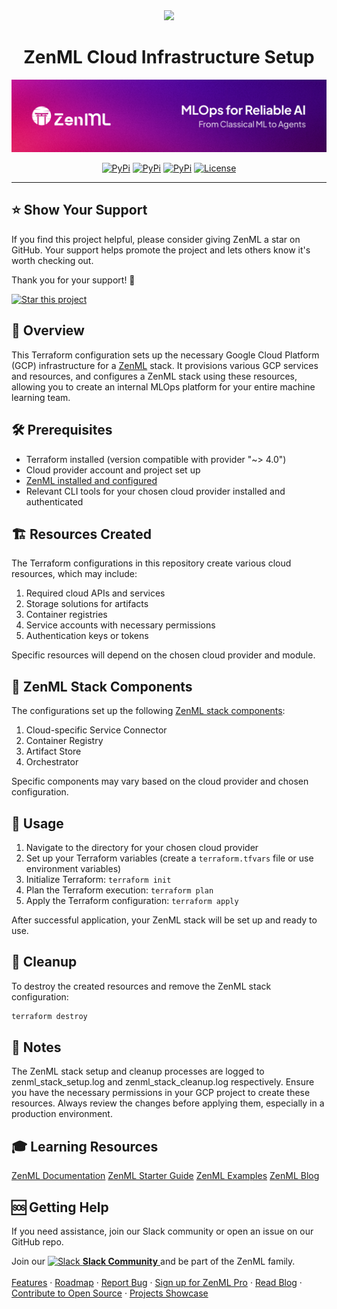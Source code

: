 <div align="center">
  <img referrerpolicy="no-referrer-when-downgrade" src="https://static.scarf.sh/a.png?x-pxid=0fcbab94-8fbe-4a38-93e8-c2348450a42e" />
  <h1 align="center">ZenML Cloud Infrastructure Setup</h1>
</div>

<div align="center">
  <a href="https://zenml.io">
    <img alt="ZenML Logo" src="https://raw.githubusercontent.com/zenml-io/zenml/main/docs/book/.gitbook/assets/header.png" alt="ZenML Logo">
  </a>
  <br />

  [![PyPi][pypi-shield]][pypi-url]
  [![PyPi][pypiversion-shield]][pypi-url]
  [![PyPi][downloads-shield]][downloads-url]
  [![License][license-shield]][license-url]
</div>

[pypi-shield]: https://img.shields.io/pypi/pyversions/zenml?color=281158
[pypi-url]: https://pypi.org/project/zenml/
[pypiversion-shield]: https://img.shields.io/pypi/v/zenml?color=361776
[downloads-shield]: https://img.shields.io/pypi/dm/zenml?color=431D93
[downloads-url]: https://pypi.org/project/zenml/
[license-shield]: https://img.shields.io/github/license/zenml-io/zenml?color=9565F6
[license-url]: https://github.com/zenml-io/zenml/blob/main/LICENSE

---

## ⭐️ Show Your Support

If you find this project helpful, please consider giving ZenML a star on GitHub. Your support helps promote the project and lets others know it's worth checking out.

Thank you for your support! 🌟

[![Star this project](https://img.shields.io/github/stars/zenml-io/zenml?style=social)](https://github.com/zenml-io/zenml/stargazers)

## 🚀 Overview

This Terraform configuration sets up the necessary Google Cloud Platform (GCP) infrastructure for a [ZenML](https://zenml.io) stack. It provisions various GCP services and resources, and configures a ZenML stack using these resources, allowing you to create an internal MLOps platform for your entire machine learning team.

## 🛠 Prerequisites

- Terraform installed (version compatible with provider "~> 4.0")
- Cloud provider account and project set up
- [ZenML installed and configured](https://docs.zenml.io/getting-started/installation)
- Relevant CLI tools for your chosen cloud provider installed and authenticated

## 🏗 Resources Created

The Terraform configurations in this repository create various cloud resources, which may include:

1. Required cloud APIs and services
2. Storage solutions for artifacts
3. Container registries
4. Service accounts with necessary permissions
5. Authentication keys or tokens

Specific resources will depend on the chosen cloud provider and module.

## 🧩 ZenML Stack Components

The configurations set up the following [ZenML stack components](https://docs.zenml.io/user-guide/production-guide/understand-stacks):

1. Cloud-specific Service Connector
2. Container Registry
3. Artifact Store
4. Orchestrator

Specific components may vary based on the cloud provider and chosen configuration.

## 🚀 Usage

1. Navigate to the directory for your chosen cloud provider
2. Set up your Terraform variables (create a `terraform.tfvars` file or use environment variables)
3. Initialize Terraform: `terraform init`
4. Plan the Terraform execution: `terraform plan`
5. Apply the Terraform configuration: `terraform apply`

After successful application, your ZenML stack will be set up and ready to use.

## 🧹 Cleanup

To destroy the created resources and remove the ZenML stack configuration:

```bash
terraform destroy
```

## 📝 Notes

The ZenML stack setup and cleanup processes are logged to zenml_stack_setup.log and zenml_stack_cleanup.log respectively.
Ensure you have the necessary permissions in your GCP project to create these resources.
Always review the changes before applying them, especially in a production environment.

## 🎓 Learning Resources

[ZenML Documentation](https://docs.zenml.io/)
[ZenML Starter Guide](https://docs.zenml.io/user-guide/starter-guide)
[ZenML Examples](https://github.com/zenml-io/zenml/tree/main/examples)
[ZenML Blog](https://www.zenml.io/blog)

## 🆘 Getting Help
If you need assistance, join our Slack community or open an issue on our GitHub repo.


<div>
<p align="left">
    <div align="left">
      Join our <a href="https://zenml.io/slack" target="_blank">
      <img width="18" src="https://cdn3.iconfinder.com/data/icons/logos-and-brands-adobe/512/306_Slack-512.png" alt="Slack"/>
    <b>Slack Community</b> </a> and be part of the ZenML family.
    </div>
    <br />
    <a href="https://zenml.io/features">Features</a>
    ·
    <a href="https://zenml.io/roadmap">Roadmap</a>
    ·
    <a href="https://github.com/zenml-io/zenml/issues">Report Bug</a>
    ·
    <a href="https://zenml.io/cloud">Sign up for ZenML Pro</a>
    ·
    <a href="https://www.zenml.io/blog">Read Blog</a>
    ·
    <a href="https://github.com/zenml-io/zenml/issues?q=is%3Aopen+is%3Aissue+archived%3Afalse+label%3A%22good+first+issue%22">Contribute to Open Source</a>
    ·
    <a href="https://github.com/zenml-io/zenml-projects">Projects Showcase</a>
  </p>
</div>
